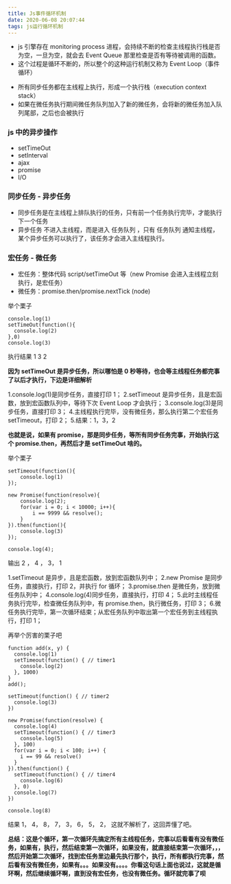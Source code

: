 ```yaml
---
title: Js事件循环机制
date: 2020-06-08 20:07:44
tags: js运行循环机制
---
```


- js 引擎存在 monitoring process 进程，会持续不断的检查主线程执行栈是否为空，一旦为空，就会去 Event Queue 那里检查是否有等待被调用的函数。
- 这个过程是循环不断的，所以整个的这种运行机制又称为 Event Loop（事件循环）

* 所有同步任务都在主线程上执行，形成一个执行栈（execution context stack）
* 如果在微任务执行期间微任务队列加入了新的微任务，会将新的微任务加入队列尾部，之后也会被执行

### js 中的异步操作

- setTimeOut
- setInterval
- ajax
- promise
- I/O

### 同步任务 - 异步任务

- 同步任务是在主线程上排队执行的任务，只有前一个任务执行完毕，才能执行下一个任务
- 异步任务 不进入主线程，而是进入 任务队列 ，只有 任务队列 通知主线程，某个异步任务可以执行了，该任务才会进入主线程执行。

### 宏任务 - 微任务

- 宏任务：整体代码 script/setTimeOut 等（new Promise 会进入主线程立刻执行，是宏任务）
- 微任务：promise.then/promise.nextTick (node)

举个栗子

```
console.log(1)
setTimeOut(function(){
  console.log(2)
},0)
console.log(3)
```

执行结果 1 3 2

**因为 setTimeOut 是异步任务，所以哪怕是 0 秒等待，也会等主线程任务都完事了以后才执行，下边是详细解析**

1.console.log(1)是同步任务，直接打印 1；
2.setTimeout 是异步任务，且是宏函数，放到宏函数队列中，等待下次 Event Loop 才会执行；
3.console.log(3)是同步任务，直接打印 3； 4.主线程执行完毕，没有微任务，那么执行第二个宏任务 setTimeout，打印 2； 5.结果：1，3，2

**也就是说，如果有 promise，那是同步任务，等所有同步任务完事，开始执行这个 promise.then，再然后才是 setTimeOut 啥的。**

举个栗子

```
setTimeout(function(){
    console.log(1)
});

new Promise(function(resolve){
    console.log(2);
    for(var i = 0; i < 10000; i++){
        i == 9999 && resolve();
    }
}).then(function(){
    console.log(3)
});

console.log(4);
```

输出 2 ， 4 ， 3， 1

1.setTimeout 是异步，且是宏函数，放到宏函数队列中；
2.new Promise 是同步任务，直接执行，打印 2，并执行 for 循环；
3.promise.then 是微任务，放到微任务队列中；
4.console.log(4)同步任务，直接执行，打印 4； 5.此时主线程任务执行完毕，检查微任务队列中，有 promise.then，执行微任务，打印 3； 6.微任务执行完毕，第一次循环结束；从宏任务队列中取出第一个宏任务到主线程执行，打印 1；

再举个厉害的栗子吧

```
function add(x, y) {
  console.log(1)
  setTimeout(function() { // timer1
    console.log(2)
  }, 1000)
}
add();

setTimeout(function() { // timer2
  console.log(3)
})

new Promise(function(resolve) {
  console.log(4)
  setTimeout(function() { // timer3
    console.log(5)
  }, 100)
  for(var i = 0; i < 100; i++) {
    i == 99 && resolve()
  }
}).then(function() {
  setTimeout(function() { // timer4
    console.log(6)
  }, 0)
  console.log(7)
})

console.log(8)
```

结果 1， 4， 8， 7， 3， 6， 5， 2，
这就不解析了，这回弄懂了吧。

**总结：这是个循环，第一次循环先搞定所有主线程任务，完事以后看看有没有微任务，如果有，执行，然后结束第一次循环，如果没有，就直接结束第一次循环，，，然后开始第二次循环，找到宏任务里边最先执行那个，执行，所有都执行完事，然后看有没有微任务，如果有。。。如果没有。。。。你看这句话上面也说过，这就是循环啊，然后继续循环啊，直到没有宏任务，也没有微任务。循环就完事了呗**
